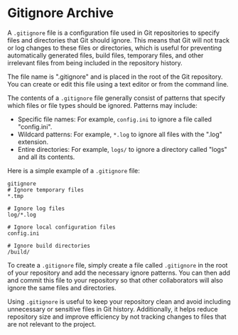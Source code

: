 # Gitignore Archive

A `.gitignore` file is a configuration file used in Git repositories to specify files and directories that Git should ignore. This means that Git will not track or log changes to these files or directories, which is useful for preventing automatically generated files, build files, temporary files, and other irrelevant files from being included in the repository history.

The file name is ".gitignore" and is placed in the root of the Git repository. You can create or edit this file using a text editor or from the command line.

The contents of a `.gitignore` file generally consist of patterns that specify which files or file types should be ignored. Patterns may include:

- Specific file names: For example, `config.ini` to ignore a file called "config.ini".
- Wildcard patterns: For example, `*.log` to ignore all files with the ".log" extension.
- Entire directories: For example, `logs/` to ignore a directory called "logs" and all its contents.

Here is a simple example of a `.gitignore` file:

```shell
gitignore
# Ignore temporary files
*.tmp

# Ignore log files
log/*.log

# Ignore local configuration files
config.ini

# Ignore build directories
/build/
```

To create a `.gitignore` file, simply create a file called `.gitignore` in the root of your repository and add the necessary ignore patterns. You can then add and commit this file to your repository so that other collaborators will also ignore the same files and directories.

Using `.gitignore` is useful to keep your repository clean and avoid including unnecessary or sensitive files in Git history. Additionally, it helps reduce repository size and improve efficiency by not tracking changes to files that are not relevant to the project.
